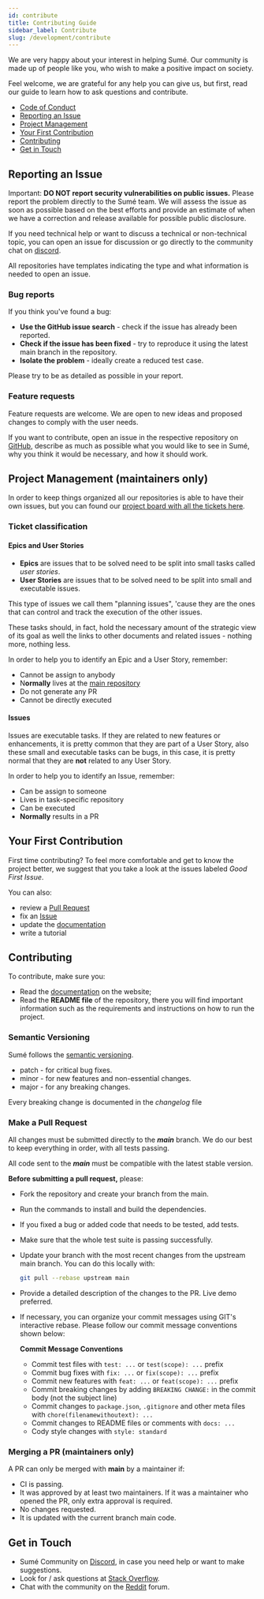 ```yaml
---
id: contribute
title: Contributing Guide
sidebar_label: Contribute
slug: /development/contribute
---
```


We are very happy about your interest in helping Sumé. Our community is made up of people like you, who wish to make a positive impact on society.

Feel welcome, we are grateful for any help you can give us, but first, read our guide to learn how to ask questions and contribute.

- [Code of Conduct](/docs/conduct)
- [Reporting an Issue](/docs/development/contribute#reporting-an-issue)
- [Project Management](/docs/development/contribute#project-management-maintainers-only)
- [Your First Contribution](/docs/development/contribute#your-first-contribution)
- [Contributing](/docs/development/contribute#contributing)
- [Get in Touch](/docs/development/contribute#get-in-touch)

## Reporting an Issue

Important: **DO NOT report security vulnerabilities on public issues.** Please report the problem directly to the Sumé team. We will assess the issue as soon as possible based on the best efforts and provide an estimate of when we have a correction and release available for possible public disclosure.

If you need technical help or want to discuss a technical or non-technical topic, you can open an issue for discussion or go directly to the community chat on [discord](https://discord.com/invite/aaJzjBunTZ).

All repositories have templates indicating the type and what information is needed to open an issue.

### Bug reports

If you think you've found a bug:

- **Use the GitHub issue search** - check if the issue has already been reported.
- **Check if the issue has been fixed** - try to reproduce it using the latest main branch in the repository.
- **Isolate the problem** - ideally create a reduced test case.

Please try to be as detailed as possible in your report.

### Feature requests

Feature requests are welcome. We are open to new ideas and proposed changes to comply with the user needs.

If you want to contribute, open an issue in the respective repository on [GitHub](https://github.com/sumelms), describe as much as possible what you would like to see in Sumé, why you think it would be necessary, and how it should work.

## Project Management (maintainers only)

In order to keep things organized all our repositories is able to have their own issues, but you can found our [project board with all the tickets here](https://github.com/orgs/sumelms/projects/1).

### Ticket classification

#### Epics and User Stories

- **Epics** are issues that to be solved need to be split into small tasks called *user stories*.
- **User Stories** are issues that to be solved need to be split into small and executable issues. 

This type of issues we call them "planning issues", 'cause they are the ones that can control and track the execution of the other issues.

These tasks should, in fact, hold the necessary amount of the strategic view of its goal as well the links to other documents and related issues - nothing more, nothing less.

In order to help you to identify an Epic and a User Story, remember:

- Cannot be assign to anybody
- N**ormally** lives at the [main repository](https://github.com/sumelms/sumelms)
- Do not generate any PR
- Cannot be directly executed

#### Issues

Issues are executable tasks. If they are related to new features or enhancements, it is pretty common that they are part of a User Story, also these small and executable tasks can be bugs, in this case, it is pretty normal that they are **not** related to any User Story.

In order to help you to identify an Issue, remember:

- Can be assign to someone
- Lives in task-specific repository
- Can be executed
- **Normally** results in a PR

## Your First Contribution

First time contributing? To feel more comfortable and get to know the project better, we suggest that you take a look at the issues labeled *Good First Issue*.

You can also:

- review a [Pull Request](https://github.com/sumelms)
- fix an [Issue](https://github.com/sumelms)
- update the [documentation](https://github.com/sumelms/website/tree/main/docs)
- write a tutorial

## Contributing

To contribute, make sure you:

- Read the [documentation](https://sumelms.com/docs/) on the website;
- Read the **README file** of the repository, there you will find important information such as the requirements and instructions on how to run the project.

### Semantic Versioning

Sumé follows the [semantic versioning](https://semver.org/).

- patch - for critical bug fixes.
- minor - for new features and non-essential changes.
- major - for any breaking changes.

Every breaking change is documented in the *changelog* file

### Make a Pull Request

All changes must be submitted directly to the ***main*** branch.  We do our best to keep everything in order, with all tests passing.

All code sent to the ***main*** must be compatible with the latest stable version.

**Before submitting a pull request,** please:

- Fork the repository and create your branch from the main.
- Run the commands to install and build the dependencies.
- If you fixed a bug or added code that needs to be tested, add tests.
- Make sure that the whole test suite is passing successfully.
- Update your branch with the most recent changes from the upstream main branch. You can do this locally with:

  ```sh
  git pull --rebase upstream main
  ```

- Provide a detailed description of the changes to the PR. Live demo preferred.
- If necessary, you can organize your commit messages using GIT's interactive rebase. Please follow our commit message conventions shown below:

  **Commit Message Conventions**

    - Commit test files with `test: ...` or `test(scope): ...` prefix
    - Commit bug fixes with `fix: ...` or `fix(scope): ...` prefix
    - Commit new features with `feat: ...` or `feat(scope): ...` prefix
    - Commit breaking changes by adding `BREAKING CHANGE:` in the commit body (not the subject line)
    - Commit changes to `package.json`, `.gitignore` and other meta files with `chore(filenamewithoutext): ...`
    - Commit changes to README files or comments with `docs: ...`
    - Cody style changes with `style: standard`


 ### Merging a PR (maintainers only)

 A PR can only be merged with **main** by a maintainer if:

 - CI is passing.
 - It was approved by at least two maintainers. If it was a maintainer who opened the PR, only extra approval is required.
 - No changes requested.
 - It is updated with the current branch main code.

## Get in Touch

  - Sumé Community on [Discord](https://discord.com/invite/aaJzjBunTZ), in case you need help or want to make suggestions.
  - Look for / ask questions at [Stack Overflow](https://stackoverflow.com/questions/tagged/sumelms).
  - Chat with the community on the [Reddit](https://new.reddit.com/r/sumelms/) forum.
